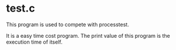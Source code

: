 # test.c

This program is used to compete with processtest.

It is a easy time cost program. The print value of this program is the execution time of itself.
